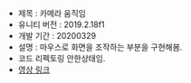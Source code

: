 + 제목 : 카메라 움직임
+ 유니티 버전 : 2019.2.18f1
+ 개발 기간 : 20200329
+ 설명 : 마우스로 화면을 조작하는 부분을 구현해봄.
+ 코드 리펙토링 안한상태임.
+ [영상 링크]()

